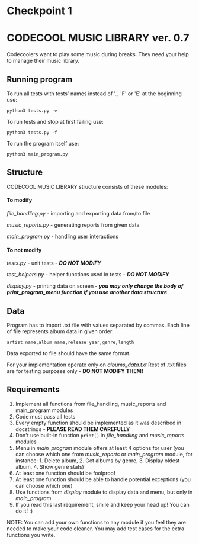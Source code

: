 # Checkpoint 1

# CODECOOL MUSIC LIBRARY ver. 0.7

Codecoolers want to play some music during breaks. They need your help to manage their music library.

## Running program

To run all tests with tests' names instead of '.', 'F' or 'E' at the beginning use:

`python3 tests.py -v`

To run tests and stop at first failing use:

`python3 tests.py -f`

To run the program itself use:

`python3 main_program.py`



## Structure

CODECOOL MUSIC LIBRARY structure consists of these modules:

#### To modify

_file_handling.py_ - importing and exporting data from/to file

_music_reports.py_ - generating reports from given data

_main_program.py_ - handling user interactions

#### To not modify

_tests.py_ - unit tests - ***DO NOT MODIFY***

_test_helpers.py_ - helper functions used in tests - ***DO NOT MODIFY***

_display.py_ - printing data on screen - ***you may only change the body of print_program_menu function if you use another data structure***


## Data

Program has to import .txt file with values separated by commas. Each line of file represents album data in given order:

`artist name,album name,release year,genre,length`

Data exported to file should have the same format.

For your implementation operate only on _albums_data.txt_ Rest of .txt files are for testing purposes only - **DO NOT MODIFY THEM!**

## Requirements

1. Implement all functions from file_handling, music_reports and main_program modules
2. Code must pass all tests
3. Every empty function should be implemented as it was described in docstrings - **PLEASE READ THEM CAREFULLY**
4. Don't use built-in function `print()` in _file_handling_ and _music_reports_ modules
5. Menu in _main_program_ module offers at least 4 options for user (you can choose which one from _music_reports_ or _main_program_ module, for instance: 1. Delete album, 2. Get albums by genre,  3. Display oldest album, 4. Show genre stats)
6. At least one function should be foolproof
7. At least one function should be able to handle potential exceptions (you can choose which one)
8. Use functions from _display_ module to display data and menu, but only in _main_program_
9. If you read this last requirement, smile and keep your head up! You can do it! :)

NOTE:
You can add your own functions to any module if you feel they are needed to make your code cleaner.
You may add test cases for the extra functions you write.

